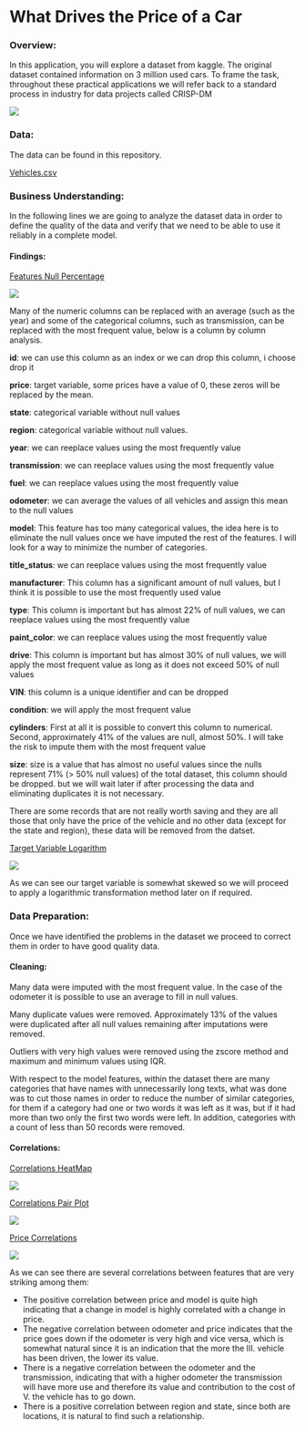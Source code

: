 # What Drives the Price of a Car

### Overview: ###

In this application, you will explore a dataset from kaggle. The original dataset contained information on 3 million used cars. To frame the task, throughout these practical applications we will refer back to a standard process in industry for data projects called CRISP-DM

![](images/crisp.png)

### Data: ###

The data can be found in this repository.

[Vehicles.csv](https://github.com/camorante/What-Drives-the-Price-of-a-Car-/blob/main/data/vehicles.csv)

### Business Understanding: ###

In the following lines we are going to analyze the dataset data in order to define the quality of the data and verify that we need to be able to use it reliably in a complete model.

#### Findings: ####

<ins>Features Null Percentage</ins>

![](images/fig1.png)

Many of the numeric columns can be replaced with an average (such as the year) and some of the categorical columns, such as transmission, can be replaced with the most frequent value, below is a column by column analysis.

**id**: we can use this column as an index or we can drop this column, i choose drop it

**price**: target variable, some prices have a value of 0, these zeros will be replaced by the mean.

**state**: categorical variable without null values

**region**: categorical variable without null values.

**year**: we can reeplace values using the most frequently value

**transmission**: we can reeplace values using the most frequently value

**fuel**: we can reeplace values using the most frequently value

**odometer**: we can average the values of all vehicles and assign this mean to the null values

**model**: This feature has too many categorical values, the idea here is to eliminate the null values once we have imputed the rest of the features. I will look for a way to minimize the number of categories.

**title_status**: we can reeplace values using the most frequently value

**manufacturer**: This column has a significant amount of null values, but I think it is possible to use the most frequently used value

**type**: This column is important but has almost 22% of null values, we can reeplace values using the most frequently value

**paint_color**: we can reeplace values using the most frequently value

**drive**: This column is important but has almost 30% of null values, we will apply the most frequent value as long as it does not exceed 50% of null values

**VIN**: this column is a unique identifier and can be dropped

**condition**: we will apply the most frequent value

**cylinders**: First at all it is possible to convert this column to numerical. Second, approximately 41% of the values are null, almost 50%. I will take the risk to impute them with the most frequent value

**size**: size is a value that has almost no useful values since the nulls represent 71% (> 50% null values) of the total dataset, this column should be dropped. but we will wait later if after processing the data and eliminating duplicates it is not necessary.

There are some records that are not really worth saving and they are all those that only have the price of the vehicle and no other data (except for the state and region), these data will be removed from the datset.

<ins>Target Variable Logarithm</ins>

![](images/fig2.png)

As we can see our target variable is somewhat skewed so we will proceed to apply a logarithmic transformation method later on if required.

### Data Preparation: ###

Once we have identified the problems in the dataset we proceed to correct them in order to have good quality data.

#### Cleaning: ####

Many data were imputed with the most frequent value. In the case of the odometer it is possible to use an average to fill in null values. 

Many duplicate values were removed. Approximately 13% of the values were duplicated after all null values remaining after imputations were removed.

Outliers with very high values were removed using the zscore method and maximum and minimum values using IQR.

With respect to the model features, within the dataset there are many categories that have names with unnecessarily long texts, what was done was to cut those names in order to reduce the number of similar categories, for them if a category had one or two words it was left as it was, but if it had more than two only the first two words were left. In addition, categories with a count of less than 50 records were removed.

#### Correlations: ####

<ins>Correlations HeatMap</ins>

![](images/fig3.png)

<ins>Correlations Pair Plot</ins>

![](images/fig4.png)

<ins>Price Correlations</ins>

![](images/fig4.png)

As we can see there are several correlations between features that are very striking among them:

* The positive correlation between price and model is quite high indicating that a change in model is highly correlated with a change in price.
* The negative correlation between odometer and price indicates that the price goes down if the odometer is very high and vice versa, which is somewhat natural since it is an indication that the more the III. vehicle has been driven, the lower its value.
* There is a negative correlation between the odometer and the transmission, indicating that with a higher odometer the transmission will have more use and therefore its value and contribution to the cost of V. the vehicle has to go down.
* There is a positive correlation between region and state, since both are locations, it is natural to find such a relationship.
